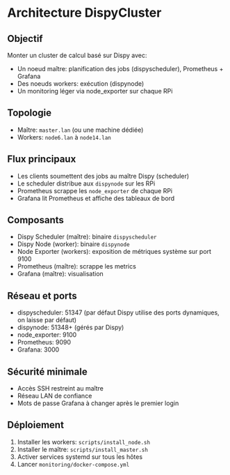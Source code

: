 Architecture DispyCluster
=========================

Objectif
--------
Monter un cluster de calcul basé sur Dispy avec:
- Un noeud maître: planification des jobs (dispyscheduler), Prometheus + Grafana
- Des noeuds workers: exécution (dispynode)
- Un monitoring léger via node_exporter sur chaque RPi

Topologie
---------
- Maître: `master.lan` (ou une machine dédiée)
- Workers: `node6.lan` à `node14.lan`

Flux principaux
---------------
- Les clients soumettent des jobs au maître Dispy (scheduler)
- Le scheduler distribue aux `dispynode` sur les RPi
- Prometheus scrappe les `node_exporter` de chaque RPi
- Grafana lit Prometheus et affiche des tableaux de bord

Composants
----------
- Dispy Scheduler (maître): binaire `dispyscheduler`
- Dispy Node (worker): binaire `dispynode`
- Node Exporter (workers): exposition de métriques système sur port 9100
- Prometheus (maître): scrappe les metrics
- Grafana (maître): visualisation

Réseau et ports
---------------
- dispyscheduler: 51347 (par défaut Dispy utilise des ports dynamiques, on laisse par défaut)
- dispynode: 51348+ (gérés par Dispy)
- node_exporter: 9100
- Prometheus: 9090
- Grafana: 3000

Sécurité minimale
-----------------
- Accès SSH restreint au maître
- Réseau LAN de confiance
- Mots de passe Grafana à changer après le premier login

Déploiement
-----------
1. Installer les workers: `scripts/install_node.sh`
2. Installer le maître: `scripts/install_master.sh`
3. Activer services systemd sur tous les hôtes
4. Lancer `monitoring/docker-compose.yml`

